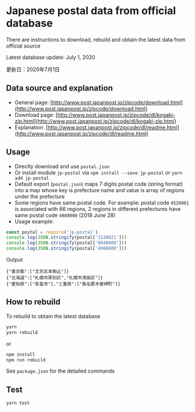 # Japanese postal data from official database

There are instructions to download, rebuild and obtain the latest data from official source

Latest database update: July 1, 2020

更新日：2020年7月1日

## Data source and explanation

- General page: [http://www.post.japanpost.jp/zipcode/download.html](http://www.post.japanpost.jp/zipcode/download.html)
- Download page: [http://www.post.japanpost.jp/zipcode/dl/kogaki-zip.html](http://www.post.japanpost.jp/zipcode/dl/kogaki-zip.html)
- Explanation: [http://www.post.japanpost.jp/zipcode/dl/readme.html](http://www.post.japanpost.jp/zipcode/dl/readme.html)

## Usage

- Directly download and use `postal.json`
- Or install module `jp-postal` via `npm install --save jp-postal` or `yarn add jp-postal`
- Default export (`postal.json`) maps 7 digits postal code (string format) into a map whose key is prefecture name and value is array of regions under the prefecture
- Some regions have same postal code. For example: postal code `4520961` is associated with 66 regions, 2 regions in different prefectures have same postal code `4980000` (2018 June 28)
- Usage example:

```javascript
const postal = require('jp-postal')
console.log(JSON.stringify(postal['1130021']))
console.log(JSON.stringify(postal['0040000']))
console.log(JSON.stringify(postal['4980000']))
```
Output
```
{"東京都":["文京区本駒込"]}
{"北海道":["札幌市厚別区","札幌市清田区"]}
{"愛知県":["弥富市"],"三重県":["桑名郡木曽岬町"]}
```

## How to rebuild

To rebuild to obtain the latest database

```bash
yarn
yarn rebuild
```
or
```bash
npm install
npm run rebuild
```

See `package.json` for the detailed commands

## Test

```bash
yarn test
```
